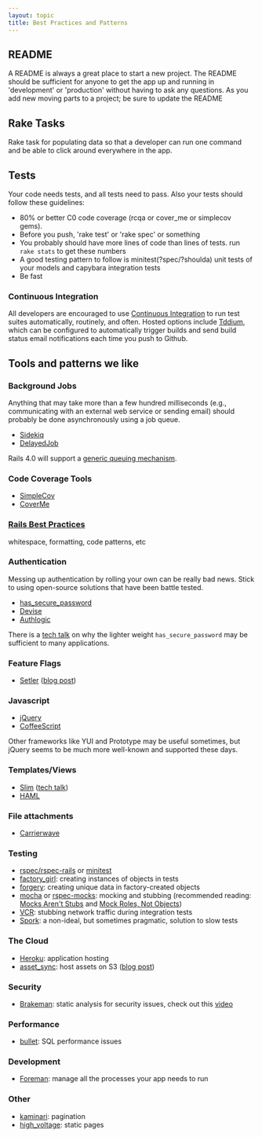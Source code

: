 ```yaml
---
layout: topic
title: Best Practices and Patterns
---
```


README
------

A README is always a great place to start a new project. The README should be
sufficient for anyone to get the app up and running in 'development' or
'production' without having to ask any questions. As you add new moving parts
to a project; be sure to update the README

Rake Tasks
----------

Rake task for populating data so that a developer can run one command and be
able to click around everywhere in the app.

Tests
-----

Your code needs tests, and all tests need to pass. Also your tests should follow these guidelines:

* 80% or better C0 code coverage (rcqa or cover_me or simplecov gems). 
* Before you push, 'rake test' or 'rake spec' or something
* You probably should have more lines of code than lines of tests. run `rake
  stats` to get these numbers
* A good testing pattern to follow is minitest(?spec/?shoulda) unit tests of
  your models and capybara integration tests
* Be fast

### Continuous Integration

All developers are encouraged to use [Continuous
Integration](http://en.wikipedia.org/wiki/Continuous_integration) to run test
suites automatically, routinely, and often. Hosted options include
[Tddium](http://www.tddium.com), which can be configured to automatically
trigger builds and send build status email notifications each time you push to
Github.

Tools and patterns we like
--------------------------

### Background Jobs

Anything that may take more than a few hundred milliseconds (e.g.,
communicating with an external web service or sending email) should probably be
done asynchronously using a job queue.

* [Sidekiq](https://github.com/mperham/sidekiq)
* [DelayedJob](https://github.com/collectiveidea/delayed_job)

Rails 4.0 will support a [generic queuing mechanism](https://github.com/rails/rails/commit/602000be90e9935f4f4ee5acc096725d7b7c33e5).

### Code Coverage Tools 

* [SimpleCov](https://github.com/colszowka/simplecov)
* [CoverMe](https://github.com/markbates/cover_me)

### [Rails Best Practices](https://github.com/railsbp/rails_best_practices) 

whitespace, formatting, code patterns, etc

### Authentication 

Messing up authentication by rolling your own can be really bad news. Stick to
using open-source solutions that have been battle tested.

* [has_secure_password](http://railscasts.com/episodes/270-authentication-in-rails-3-1)
* [Devise](https://github.com/plataformatec/devise)
* [Authlogic](https://github.com/binarylogic/authlogic)

There is a [tech talk](http://vimeo.com/39498553) on why the lighter weight
`has_secure_password` may be sufficient to many applications.

### Feature Flags

* [Setler](https://github.com/ckdake/setler) 
  ([blog post](http://highgroove.com/articles/2011/08/22/introducing-setler-for-feature-flags.html))

### Javascript

* [jQuery](http://jquery.com/)
* [CoffeeScript](http://coffeescript.org/)

Other frameworks like YUI and Prototype may be useful sometimes, but jQuery
seems to be much more well-known and supported these days.

### Templates/Views

* [Slim](http://slim-lang.com/) ([tech talk](http://vimeo.com/33802242))
* [HAML](http://haml-lang.com/)

### File attachments 

* [Carrierwave](https://github.com/jnicklas/carrierwave)

### Testing

* [rspec/rspec-rails](https://github.com/rspec/rspec-rails) or
  [minitest](https://github.com/seattlerb/minitest)
* [factory_girl](https://github.com/thoughtbot/factory_girl_rails): creating
  instances of objects in tests
* [forgery](https://github.com/sevenwire/forgery): creating unique data in
  factory-created objects
* [mocha](https://github.com/floehopper/mocha) or
  [rspec-mocks](https://github.com/rspec/rspec-mocks): mocking and stubbing
  (recommended reading: [Mocks Aren't Stubs](http://www.martinfowler.com/articles/mocksArentStubs.html) and 
  [Mock Roles, Not Objects](http://www.mockobjects.com/files/mockrolesnotobjects.pdf))
* [VCR](https://github.com/myronmarston/vcr): stubbing network traffic during
  integration tests
* [Spork](https://github.com/sporkrb/spork): a non-ideal, but sometimes
  pragmatic, solution to slow tests

### The Cloud

* [Heroku](http://www.heroku.com/): application hosting
* [asset_sync](https://github.com/rumblelabs/asset_sync): host assets on S3
  ([blog post](http://ckdake.com/content/2011/rails-31-assets-on-s3-with-https.html))

### Security

* [Brakeman](https://github.com/presidentbeef/brakeman): static analysis for
  security issues, check out this [video](http://vimeo.com/35766582)

### Performance

* [bullet](https://github.com/flyerhzm/bullet): SQL performance issues

### Development

* [Foreman](https://github.com/ddollar/foreman): manage all the processes your
  app needs to run

### Other

* [kaminari](https://github.com/amatsuda/kaminari): pagination
* [high_voltage](https://github.com/thoughtbot/high_voltage): static pages
